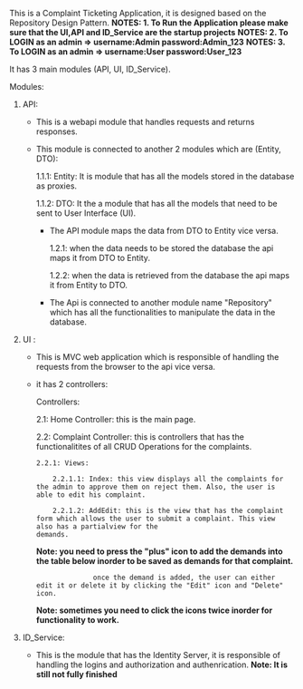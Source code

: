 This is a Complaint Ticketing Application, it is designed based on the Repository Design Pattern.
**NOTES: 1. To Run the Application please make sure that the UI,API and ID_Service are the startup projects**
**NOTES: 2. To LOGIN as an admin => username:Admin password:Admin_123**
**NOTES: 3. To LOGIN as an admin => username:User password:User_123**


It has 3 main modules (API, UI, ID_Service).

Modules:
  1. API:
     - This is a webapi module that handles requests and returns responses.
     - This module is connected to another 2 modules which are (Entity, DTO):
       
         1.1.1: Entity: It is module that has all the models stored in the database as proxies.
       
         1.1.2: DTO: It the a module that has all the models that need to be sent to User Interface (UI).
       
       - The API module maps the data from DTO to Entity vice versa.
         
         1.2.1: when the data needs to be stored the database the api maps it from DTO to Entity.
         
         1.2.2: when the data is retrieved from the database the api maps it from Entity to DTO.
         
       - The Api is connected to another module name "Repository" which has all the functionalities to manipulate the data in the database.
         
  2. UI :
     
     - This is MVC web application which is responsible of handling the requests from the browser to the api vice versa.
       
     - it has 2 controllers:
       
       Controllers:
     
         2.1: Home Controller: this is the main page.
       
         2.2: Complaint Controller: this is controllers that has the functionalitites of all CRUD Operations for the complaints.
       
           2.2.1: Views:
       
               2.2.1.1: Index: this view displays all the complaints for the admin to approve them on reject them. Also, the user is able to edit his complaint.
       
               2.2.1.2: AddEdit: this is the view that has the complaint form which allows the user to submit a complaint. This view also has a partialview for the                             demands.
       ****Note: you need to press the "plus" icon to add the demands into the table below inorder to be saved as demands for that complaint.****
       
                         once the demand is added, the user can either edit it or delete it by clicking the "Edit" icon and "Delete" icon.
       ****Note: sometimes you need to click the icons twice inorder for functionality to work.****


   3. ID_Service:

      - This is the module that has the Identity Server, it is responsible of handling the logins and authorization and authenrication.
        **Note: It is still not fully finished**
